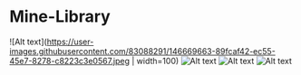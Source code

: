 # Mine-Library

![Alt text](https://user-images.githubusercontent.com/83088291/146669663-89fcaf42-ec55-45e7-8278-c8223c3e0567.jpeg | width=100)
![Alt text](https://user-images.githubusercontent.com/83088291/146669681-83c3f1dd-7e5b-48be-b9ac-78581ae26ba4.jpeg)
![Alt text](https://user-images.githubusercontent.com/83088291/146669702-0ab83a8e-bb53-41be-a92c-cc9cebdadb33.jpeg)
![Alt text](https://user-images.githubusercontent.com/83088291/146669712-f965fa40-684b-48d7-8d1a-afc11dc8010c.jpeg)
